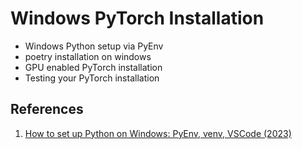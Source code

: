 # Windows PyTorch Installation 


- Windows Python setup via PyEnv
- poetry installation on windows
- GPU enabled PyTorch installation
- Testing your PyTorch installation











## References

1. [How to set up Python on Windows: PyEnv, venv, VSCode (2023)](https://medium.com/@adarsh.mallandur/how-to-set-up-python-on-windows-pyenv-venv-vscode-2023-d39a04be2cde?utm_source=pytorchcourse.com&utm_medium=course&utm_campaign=windows-installation)


